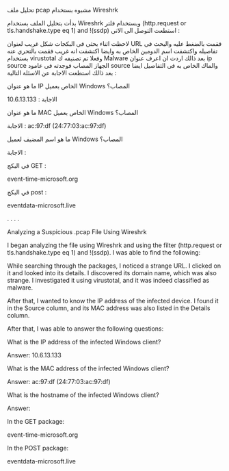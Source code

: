 تحليل ملف pcap مشبوه بستخدام Wireshrk  

بدأت بتحليل الملف بستخدام Wireshrk وبستخدام فلتر  (http.request or tls.handshake.type eq 1) and !(ssdp) استطعت التوصل الى الاتي :

لاحظت اثناء بحثي في البكجات شكل غريب لعنوان URL فقمت بالضغط عليه والبحث في تفاصيله واكتشفت اسم الدومين الخاص به وايضا اكتشفت انه غريب فقمت بالتحري عنه بستخدام virustotal وفعلا تم تصنيفه ك Malware 
بعد ذالك اردت ان اعرف عنوان ip source الجهاز المصاب فوجدته في عامود source  والماك الخاص به في التفاصيل ايضا 
بعد ذالك استطعت الاجابة عن الاسئلة التالية : 

ما هو عنوان IP الخاص بعميل Windows المصاب؟

الاجابة : 10.6.13.133 

ما هو عنوان MAC الخاص بعميل Windows المصاب؟

الاجابة : ac:97:df (24:77:03:ac:97:df)

ما هو اسم المضيف لعميل Windows المصاب؟

الاجابة : 

في البكج GET : 

 event-time-microsoft.org 

في البكج post : 

eventdata-microsoft.live

.
.
.
.



















Analyzing a Suspicious .pcap File Using Wireshrk

I began analyzing the file using Wireshrk and using the filter (http.request or tls.handshake.type eq 1) and !(ssdp). I was able to find the following:

While searching through the packages, I noticed a strange URL. I clicked on it and looked into its details. I discovered its domain name, which was also strange. I investigated it using virustotal, and it was indeed classified as malware.

After that, I wanted to know the IP address of the infected device. I found it in the Source column, and its MAC address was also listed in the Details column.

After that, I was able to answer the following questions:

What is the IP address of the infected Windows client?

Answer: 10.6.13.133

What is the MAC address of the infected Windows client?

Answer: ac:97:df (24:77:03:ac:97:df)

What is the hostname of the infected Windows client?

Answer:

In the GET package:

event-time-microsoft.org

In the POST package:

eventdata-microsoft.live
